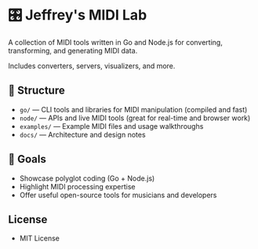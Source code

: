 # 🎛️ Jeffrey's MIDI Lab

A collection of MIDI tools written in Go and Node.js for converting, transforming, and generating MIDI data.

Includes converters, servers, visualizers, and more.

## 📁 Structure

- `go/` — CLI tools and libraries for MIDI manipulation (compiled and fast)
- `node/` — APIs and live MIDI tools (great for real-time and browser work)
- `examples/` — Example MIDI files and usage walkthroughs
- `docs/` — Architecture and design notes

## 🚀 Goals

- Showcase polyglot coding (Go + Node.js)
- Highlight MIDI processing expertise
- Offer useful open-source tools for musicians and developers

## License

- MIT License
